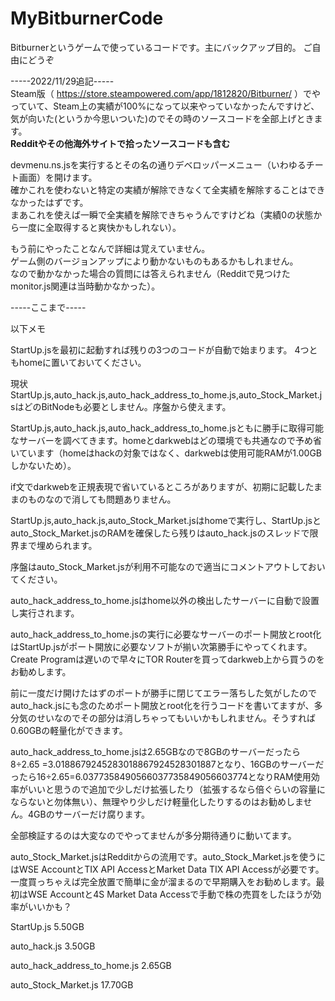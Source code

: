 # MyBitburnerCode

Bitburnerというゲームで使っているコードです。主にバックアップ目的。
ご自由にどうぞ

-----2022/11/29追記-----  
Steam版（ https://store.steampowered.com/app/1812820/Bitburner/ ）でやっていて、Steam上の実績が100%になって以来やっていなかったんですけど、気が向いた(というか今思いついた)のでその時のソースコードを全部上げときます。  
**Redditやその他海外サイトで拾ったソースコードも含む**  

devmenu.ns.jsを実行するとその名の通りデベロッパーメニュー（いわゆるチート画面）を開けます。  
確かこれを使わないと特定の実績が解除できなくて全実績を解除することはできなかったはずです。  
まあこれを使えば一瞬で全実績を解除できちゃうんですけどね（実績0の状態から一度に全取得すると爽快かもしれない）。  

もう前にやったことなんで詳細は覚えていません。  
ゲーム側のバージョンアップにより動かないものもあるかもしれません。  
なので動かなかった場合の質問には答えられません（Redditで見つけたmonitor.js関連は当時動かなかった）。  

-----ここまで-----


以下メモ


StartUp.jsを最初に起動すれば残りの3つのコードが自動で始まります。
4つともhomeに置いておいてください。

現状StartUp.js,auto_hack.js,auto_hack_address_to_home.js,auto_Stock_Market.jsはどのBitNodeも必要としません。序盤から使えます。


StartUp.js,auto_hack.js,auto_hack_address_to_home.jsともに勝手に取得可能なサーバーを調べてきます。homeとdarkwebはどの環境でも共通なので予め省いています（homeはhackの対象ではなく、darkwebは使用可能RAMが1.00GBしかないため）。

if文でdarkwebを正規表現で省いているところがありますが、初期に記載したままのものなので消しても問題ありません。

StartUp.js,auto_hack.js,auto_Stock_Market.jsはhomeで実行し、StartUp.jsとauto_Stock_Market.jsのRAMを確保したら残りはauto_hack.jsのスレッドで限界まで埋められます。

序盤はauto_Stock_Market.jsが利用不可能なので適当にコメントアウトしておいてください。

auto_hack_address_to_home.jsはhome以外の検出したサーバーに自動で設置し実行されます。

auto_hack_address_to_home.jsの実行に必要なサーバーのポート開放とroot化はStartUp.jsがポート開放に必要なソフトが揃い次第勝手にやってくれます。Create Programは遅いので早々にTOR Routerを買ってdarkweb上から買うのをお勧めします。

前に一度だけ開けたはずのポートが勝手に閉じてエラー落ちした気がしたのでauto_hack.jsにも念のためポート開放とroot化を行うコードを書いてますが、多分気のせいなのでその部分は消しちゃってもいいかもしれません。そうすれば0.60GBの軽量化ができます。

auto_hack_address_to_home.jsは2.65GBなので8GBのサーバーだったら8÷2.65 =3.0188679245283018867924528301887となり、16GBのサーバーだったら16÷2.65=6.0377358490566037735849056603774となりRAM使用効率がいいと思うので追加で少しだけ拡張したり（拡張するなら倍ぐらいの容量にならないと勿体無い）、無理やり少しだけ軽量化したりするのはお勧めしません。4GBのサーバーだけ腐ります。

全部検証するのは大変なのでやってませんが多分期待通りに動いてます。


auto_Stock_Market.jsはRedditからの流用です。auto_Stock_Market.jsを使うにはWSE AccountとTIX API AccessとMarket Data TIX API Accessが必要です。一度買っちゃえば完全放置で簡単に金が溜まるので早期購入をお勧めします。最初はWSE Accountと4S Market Data Accessで手動で株の売買をしたほうが効率がいいかも？

StartUp.js 5.50GB

auto_hack.js 3.50GB

auto_hack_address_to_home.js 2.65GB

auto_Stock_Market.js 17.70GB

